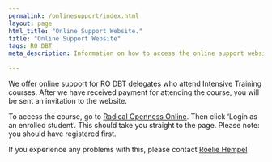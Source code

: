 ```yaml
---
permalink: /onlinesupport/index.html
layout: page
html_title: "Online Support Website."
title: "Online Support Website"
tags: RO DBT
meta_description: Information on how to access the online support website for RO DBT

---
```


We offer online support for RO DBT delegates who attend Intensive Training courses. After we have received payment for attending the course, you will be sent an invitation to the website. 

To access the course, go to [Radical Openness Online](https://www.coursesites.com/s/_RO-2014). Then click ‘Login as an enrolled student’. This should take you straight to the page.
Please note: you should have registered first.

If you experience any problems with this, please contact [Roelie Hempel](mailto:{{site.emails.technical}})
